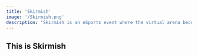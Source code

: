 ```yaml
---
title: 'Skirmish'
image: '/Skirmish.png'
description: "Skirmish is an eSports event where the virtual arena becomes a battleground for glory and supremacy. Team up with your friends (or go solo if you will) and set the stage on fire !!"
---
```


## This is Skirmish